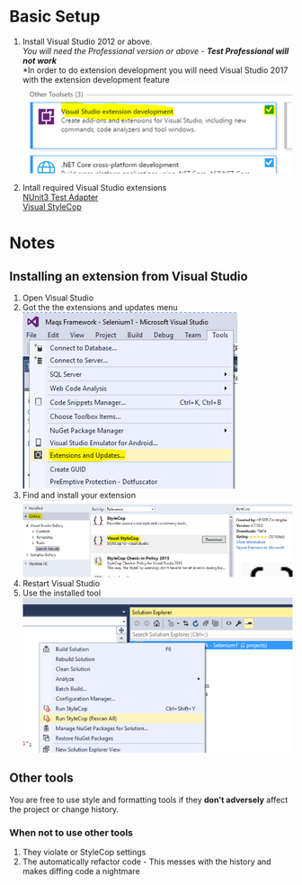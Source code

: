 # Basic Setup
1. Install Visual Studio 2012 or above.  
*You will need the Professional version or above - **Test Professional will not work***  
*In order to do extension development you will need Visual Studio 2017 with the extension development feature  
![Extension Dev Feature](ReadMeScreenshots/VSExtensionDevFeature.PNG)  

2. Intall required Visual Studio extensions  
[NUnit3 Test Adapter](https://marketplace.visualstudio.com/items?itemName=NUnitDevelopers.NUnit3TestAdapter)  
[Visual StyleCop](https://marketplace.visualstudio.com/items?itemName=ChristopheHEISER.VisualStyleCop)  


# Notes
## Installing an extension from Visual Studio
1. Open Visual Studio  
2. Got the the extensions and updates menu  
![Open extensions and updates](ReadMeScreenshots/Extensions.PNG)  
3. Find and install your extension  
![Find extension](ReadMeScreenshots/VisualStyleCop.PNG)  
4. Restart Visual Studio
5. Use the installed tool
![Use extension](ReadMeScreenshots/RunStyleCop.PNG)    


## Other tools
You are free to use style and formatting tools if they **don't adversely** affect the project or change history.
### When not to use other tools
1. They violate or StyleCop settings
2. The automatically refactor code - This messes with the history and makes diffing code a nightmare
